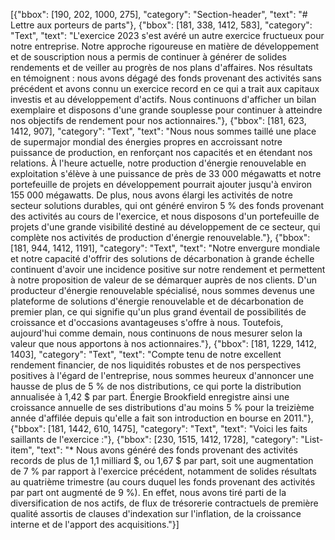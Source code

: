[{"bbox": [190, 202, 1000, 275], "category": "Section-header", "text": "# Lettre aux porteurs de parts"}, {"bbox": [181, 338, 1412, 583], "category": "Text", "text": "L'exercice 2023 s'est avéré un autre exercice fructueux pour notre entreprise. Notre approche rigoureuse en matière de développement et de souscription nous a permis de continuer à générer de solides rendements et de veiller au progrès de nos plans d'affaires. Nos résultats en témoignent : nous avons dégagé des fonds provenant des activités sans précédent et avons connu un exercice record en ce qui a trait aux capitaux investis et au développement d'actifs. Nous continuons d'afficher un bilan exemplaire et disposons d'une grande souplesse pour continuer à atteindre nos objectifs de rendement pour nos actionnaires."}, {"bbox": [181, 623, 1412, 907], "category": "Text", "text": "Nous nous sommes taillé une place de supermajor mondial des énergies propres en accroissant notre puissance de production, en renforçant nos capacités et en étendant nos relations. À l'heure actuelle, notre production d'énergie renouvelable en exploitation s'élève à une puissance de près de 33 000 mégawatts et notre portefeuille de projets en développement pourrait ajouter jusqu'à environ 155 000 mégawatts. De plus, nous avons élargi les activités de notre secteur solutions durables, qui ont généré environ 5 % des fonds provenant des activités au cours de l'exercice, et nous disposons d'un portefeuille de projets d'une grande visibilité destiné au développement de ce secteur, qui complète nos activités de production d'énergie renouvelable."}, {"bbox": [181, 944, 1412, 1191], "category": "Text", "text": "Notre envergure mondiale et notre capacité d'offrir des solutions de décarbonation à grande échelle continuent d'avoir une incidence positive sur notre rendement et permettent à notre proposition de valeur de se démarquer auprès de nos clients. D'un producteur d'énergie renouvelable spécialisé, nous sommes devenus une plateforme de solutions d'énergie renouvelable et de décarbonation de premier plan, ce qui signifie qu'un plus grand éventail de possibilités de croissance et d'occasions avantageuses s'offre à nous. Toutefois, aujourd'hui comme demain, nous continuons de nous mesurer selon la valeur que nous apportons à nos actionnaires."}, {"bbox": [181, 1229, 1412, 1403], "category": "Text", "text": "Compte tenu de notre excellent rendement financier, de nos liquidités robustes et de nos perspectives positives à l'égard de l'entreprise, nous sommes heureux d'annoncer une hausse de plus de 5 % de nos distributions, ce qui porte la distribution annualisée à 1,42 $ par part. Énergie Brookfield enregistre ainsi une croissance annuelle de ses distributions d'au moins 5 % pour la treizième année d'affilée depuis qu'elle a fait son introduction en bourse en 2011."}, {"bbox": [181, 1442, 610, 1475], "category": "Text", "text": "Voici les faits saillants de l'exercice :"}, {"bbox": [230, 1515, 1412, 1728], "category": "List-item", "text": "* Nous avons généré des fonds provenant des activités records de plus de 1,1 milliard $, ou 1,67 $ par part, soit une augmentation de 7 % par rapport à l'exercice précédent, notamment de solides résultats au quatrième trimestre (au cours duquel les fonds provenant des activités par part ont augmenté de 9 %). En effet, nous avons tiré parti de la diversification de nos actifs, de flux de trésorerie contractuels de première qualité assortis de clauses d'indexation sur l'inflation, de la croissance interne et de l'apport des acquisitions."}]